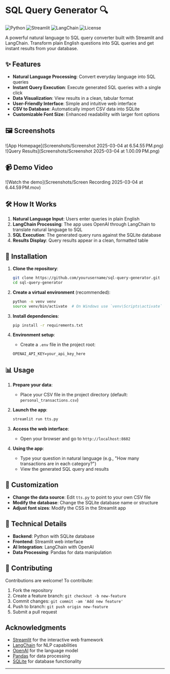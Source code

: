 # SQL Query Generator 🔍

![Python](https://img.shields.io/badge/Python-3.9+-blue.svg)
![Streamlit](https://img.shields.io/badge/Streamlit-1.24+-red.svg)
![LangChain](https://img.shields.io/badge/LangChain-0.3+-green.svg)
![License](https://img.shields.io/badge/license-MIT-yellow.svg)

A powerful natural language to SQL query converter built with Streamlit and LangChain. Transform plain English questions into SQL queries and get instant results from your database.

## ✨ Features

- **Natural Language Processing**: Convert everyday language into SQL queries
- **Instant Query Execution**: Execute generated SQL queries with a single click
- **Data Visualization**: View results in a clean, tabular format
- **User-Friendly Interface**: Simple and intuitive web interface
- **CSV to Database**: Automatically import CSV data into SQLite
- **Customizable Font Size**: Enhanced readability with larger font options

## 🖼️ Screenshots

![App Homepage](Screenshots/Screenshot 2025-03-04 at 6.54.55 PM.png)
![Query Results](Screenshots/Screenshot 2025-03-04 at 1.00.09 PM.png)

## 📹 Demo Video

![Watch the demo](Screenshots/Screen Recording 2025-03-04 at 6.44.59 PM.mov)

## 🛠️ How It Works

1. **Natural Language Input**: Users enter queries in plain English
2. **LangChain Processing**: The app uses OpenAI through LangChain to translate natural language to SQL
3. **SQL Execution**: The generated query runs against the SQLite database
4. **Results Display**: Query results appear in a clean, formatted table

## 🚀 Installation

1. **Clone the repository**:
   ```bash
   git clone https://github.com/yourusername/sql-query-generator.git
   cd sql-query-generator
   ```

2. **Create a virtual environment** (recommended):
   ```bash
   python -m venv venv
   source venv/bin/activate  # On Windows use `venv\Scripts\activate`
   ```

3. **Install dependencies**:
   ```bash
   pip install -r requirements.txt
   ```

4. **Environment setup**:
   - Create a `.env` file in the project root:
   ```
   OPENAI_API_KEY=your_api_key_here
   ```

## 📊 Usage

1. **Prepare your data**:
   - Place your CSV file in the project directory (default: `personal_transactions.csv`)
   
2. **Launch the app**:
   ```bash
   streamlit run tts.py
   ```

3. **Access the web interface**:
   - Open your browser and go to `http://localhost:8602`

4. **Using the app**:
   - Type your question in natural language (e.g., "How many transactions are in each category?")
   - View the generated SQL query and results

## 🧩 Customization

- **Change the data source**: Edit `tts.py` to point to your own CSV file
- **Modify the database**: Change the SQLite database name or structure
- **Adjust font sizes**: Modify the CSS in the Streamlit app

## 📘 Technical Details

- **Backend**: Python with SQLite database
- **Frontend**: Streamlit web interface
- **AI Integration**: LangChain with OpenAI
- **Data Processing**: Pandas for data manipulation

## 🤝 Contributing

Contributions are welcome! To contribute:

1. Fork the repository
2. Create a feature branch: `git checkout -b new-feature`
3. Commit changes: `git commit -am 'Add new feature'`
4. Push to branch: `git push origin new-feature`
5. Submit a pull request


## Acknowledgments

- [Streamlit](https://streamlit.io/) for the interactive web framework
- [LangChain](https://langchain.readthedocs.io/) for NLP capabilities
- [OpenAI](https://openai.com/) for the language model
- [Pandas](https://pandas.pydata.org/) for data processing
- [SQLite](https://www.sqlite.org/) for database functionality

---

